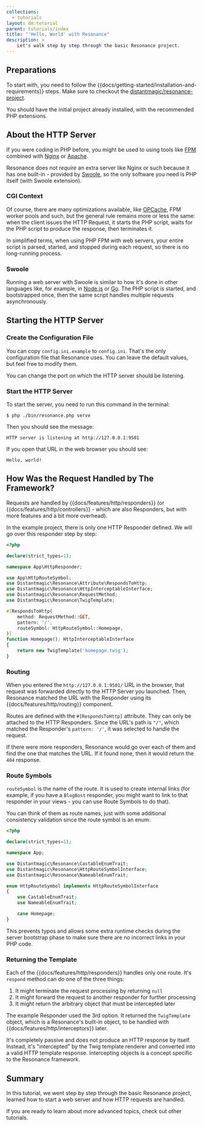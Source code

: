 ```yaml
---
collections:
  - tutorials
layout: dm:tutorial
parent: tutorials/index
title: "'Hello, World' with Resonance"
description: >
    Let's walk step by step through the basic Resonance project.
---
```


## Preparations

To start with, you need to follow the 
{{docs/getting-started/installation-and-requirements}} steps. Make sure to
checkout the [distantmagic/resonance-project](https://github.com/distantmagic/resonance-project).

You should have the initial project already installed, with the recommended
PHP extensions.

## About the HTTP Server

If you were coding in PHP before, you might be used to using tools like 
[FPM](https://www.php.net/manual/en/install.fpm.php) combined with
[Nginx](https://www.nginx.com/) or [Apache](https://httpd.apache.org/).

Resonance does not 
*require* an extra server like Nginx or such because it has one built-in - 
provided by [Swoole](https://www.swoole.com/), so the only software you need is 
PHP itself (with Swoole extension).

### CGI Context

Of course, there are many optimizations available, like 
[OPCache](https://www.php.net/manual/en/book.opcache.php), FPM worker pools and
such, but the general rule remains more or less the same: when the client 
issues the HTTP Request, it starts the PHP script, waits for the PHP script
to produce the response, then terminates it.

In simplified terms, when using PHP FPM with web servers, your entire script
is parsed, started, and stopped during each request, so there is no 
long-running process.

### Swoole

Running a web server with Swoole is similar to how it's done in other languages
like, for example, in [Node.js](https://nodejs.org/en) or 
[Go](https://gobyexample.com/http-server). The PHP script is started, and 
bootstrapped once, then the same script handles multiple requests 
asynchronously.

## Starting the HTTP Server

### Create the Configuration File

You can copy `config.ini.example` to `config.ini`. That's the only 
configuration file that Resonance uses. You can leave the default values, but
feel free to modify them. 

You can change the port on which the HTTP server should be listening.

### Start the HTTP Server

To start the server, you need to run this command in the terminal:

```shell
$ php ./bin/resonance.php serve
```

Then you should see the message:

```shell
HTTP server is listening at http://127.0.0.1:9501
```

If you open that URL in the web browser you should see:

```text
Hello, world!
```

## How Was the Request Handled by The Framework?

Requests are handled by {{docs/features/http/responders}} (or 
{{docs/features/http/controllers}} - which are also Responders, but with more
features and a bit more overhead).

In the example project, there is only one HTTP Responder defined. We will go 
over this responder step by step:

```php
<?php

declare(strict_types=1);

namespace App\HttpResponder;

use App\HttpRouteSymbol;
use Distantmagic\Resonance\Attribute\RespondsToHttp;
use Distantmagic\Resonance\HttpInterceptableInterface;
use Distantmagic\Resonance\RequestMethod;
use Distantmagic\Resonance\TwigTemplate;

#[RespondsToHttp(
    method: RequestMethod::GET,
    pattern: '/',
    routeSymbol: HttpRouteSymbol::Homepage,
)]
function Homepage(): HttpInterceptableInterface
{
    return new TwigTemplate('homepage.twig');
}
```

### Routing

When you entered the `http://127.0.0.1:9501/` URL in the browser, that request
was forwarded directly to the HTTP Server you launched. Then, Resonance
matched the URL with the Responder using its {{docs/features/http/routing}}
component.

Routes are defined with the `#[RespondsToHttp]` attribute. They can only be
attached to the HTTP Responders. Since the URL's path is `"/"`, which matched
the Responder's `pattern: '/'`, it was selected to handle the request.

If there were more responders, Resonance would go over each of them and find
the one that matches the URL. If it found none, then it would return the
`404` response.

### Route Symbols

`routeSymbol` is the name of the route. It is used to create internal links 
(for example, if you have a `BlogBost` responder, you might want to link to
that responder in your views - you can use Route Symbols to do that).

You can think of them as route names, just with some additional consistency 
validation since the route symbol is an enum:

```php
<?php

declare(strict_types=1);

namespace App;

use Distantmagic\Resonance\CastableEnumTrait;
use Distantmagic\Resonance\HttpRouteSymbolInterface;
use Distantmagic\Resonance\NameableEnumTrait;

enum HttpRouteSymbol implements HttpRouteSymbolInterface
{
    use CastableEnumTrait;
    use NameableEnumTrait;

    case Homepage;
}
```

This prevents typos and allows some extra runtime checks during the server
bootstrap phase to make sure there are no incorrect links in your PHP code.

### Returning the Template

Each of the {{docs/features/http/responders}} handles only one route. It's 
`respond` method can do one of the three things:

1. It might terminate the request processing by returning `null`
2. It might forward the request to another responder for further processing
3. It might return the arbitrary object that must be intercepted later

The example Responder used the 3rd option. It returned the `TwigTemplate` 
object, which is a Resonance's built-in object, to be handled with 
{{docs/features/http/interceptors}} later.

It's completely passive and does not produce an HTTP response by itself. 
Instead, it's "intercepted" by the Twig template renderer and converted into a 
valid HTTP template response. Intercepting objects is a concept specific to the
Resonance framework.

## Summary

In this tutorial, we went step by step through the basic Resonance project,
learned how to start a web server and how HTTP requests are handled.

If you are ready to learn about more advanced topics, check out other 
tutorials.
